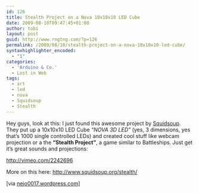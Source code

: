 ```yaml
---
id: 126
title: Stealth Project on a Nova 10x10x10 LED Cube
date: 2009-08-10T09:47:45+01:00
author: tobi
layout: post
guid: http://www.rngtng.com/?p=126
permalink: /2009/08/10/stealth-project-on-a-nova-10x10x10-led-cube/
syntaxhighlighter_encoded:
  - "1"
categories:
  - 'Arduino & Co.'
  - Lost in Web
tags:
  - art
  - led
  - nova
  - Squidsoup
  - Stealth
---
```

Hey guys, look at this: I just found this awesome project by [Squidsoup](http://www.squidsoup.org/). They put up a 10x10x10 LED Cube _&#8220;NOVA 3D LED&#8221;_ (yes, 3 dimensions, yes that&#8217;s 1000 single controlled LEDs) and created cool stuff like webcam projection or a the **&#8220;Stealth Project&#8221;**, a game similar to Battleships. Just get it&#8217;s great sounds and projections:

<http://vimeo.com/2242696>

More on this here: <http://www.squidsoup.org/stealth/>

[via [nejo0017.wordpress.com](http://nejo0017.wordpress.com/2009/05/08/the-stealth-project/)]